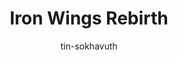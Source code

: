 ---
title: Iron Wings Rebirth
categories: ['Chinese']
thumb: 'https://img.youtube.com/vi/9h_gQz-rCHc/maxresdefault.jpg'
pudate: 2024-06-05T22:09:14
videos: 2024-06-05-22-08-19
author: tin-sokhavuth
---